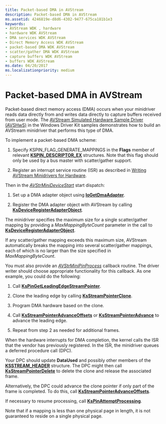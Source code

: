 ```yaml
---
title: Packet-based DMA in AVStream
description: Packet-based DMA in AVStream
ms.assetid: 4246819e-d8d6-4302-9477-675ca181b1e3
keywords:
- AVStream WDK , hardware
- hardware WDK AVStream
- DMA services WDK AVStream
- Direct Memory Access WDK AVStream
- packet-based DMA WDK AVStream
- scatter/gather DMA WDK AVStream
- capture buffers WDK AVStream
- buffers WDK AVStream
ms.date: 04/20/2017
ms.localizationpriority: medium
---
```


# Packet-based DMA in AVStream





Packet-based direct memory access (DMA) occurs when your minidriver reads data directly from and writes data directly to capture buffers received from user mode. The [AVStream Simulated Hardware Sample Driver (AVSHwS)](https://go.microsoft.com/fwlink/p/?linkid=256083) in the Windows Driver Kit samples demonstrates how to build an AVStream minidriver that performs this type of DMA.

To implement a packet-based DMA scheme:

1.  Specify KSPIN\_FLAG\_GENERATE\_MAPPINGS in the **Flags** member of relevant [**KSPIN\_DESCRIPTOR\_EX**](https://docs.microsoft.com/windows-hardware/drivers/ddi/ks/ns-ks-_kspin_descriptor_ex) structures. Note that this flag should only be used by a bus master with scatter/gather support.

2.  Register an interrupt service routine (ISR) as described in [Writing AVStream Minidrivers for Hardware](writing-avstream-minidrivers-for-hardware.md).

Then in the [*AVStrMiniDeviceStart*](https://docs.microsoft.com/windows-hardware/drivers/ddi/ks/nc-ks-pfnksdevicepnpstart) start dispatch:

1.  Set up a DMA adapter object using [**IoGetDmaAdapter**](https://docs.microsoft.com/windows-hardware/drivers/ddi/wdm/nf-wdm-iogetdmaadapter).

2.  Register the DMA adapter object with AVStream by calling [**KsDeviceRegisterAdapterObject**](https://docs.microsoft.com/windows-hardware/drivers/ddi/ks/nf-ks-ksdeviceregisteradapterobject).

The minidriver specifies the maximum size for a single scatter/gather mapping by providing a *MaxMappingByteCount* parameter in the call to [**KsDeviceRegisterAdapterObject**](https://docs.microsoft.com/windows-hardware/drivers/ddi/ks/nf-ks-ksdeviceregisteradapterobject).

If any scatter/gather mapping exceeds this maximum size, AVStream automatically breaks the mapping into several scatter/gather mappings, each of which is no larger than the size specified in *MaxMappingByteCount*.

You must also provide an [*AVStrMiniPinProcess*](https://docs.microsoft.com/windows-hardware/drivers/ddi/ks/nc-ks-pfnkspin) callback routine. The driver writer should choose appropriate functionality for this callback. As one example, you could do the following:

1.  Call [**KsPinGetLeadingEdgeStreamPointer**](https://docs.microsoft.com/windows-hardware/drivers/ddi/ks/nf-ks-kspingetleadingedgestreampointer).

2.  Clone the leading edge by calling [**KsStreamPointerClone**](https://docs.microsoft.com/windows-hardware/drivers/ddi/ks/nf-ks-ksstreampointerclone).

3.  Program DMA hardware based on the clone.

4.  Call [**KsStreamPointerAdvanceOffsets**](https://docs.microsoft.com/windows-hardware/drivers/ddi/ks/nf-ks-ksstreampointeradvanceoffsets) or [**KsStreamPointerAdvance**](https://docs.microsoft.com/windows-hardware/drivers/ddi/ks/nf-ks-ksstreampointeradvance) to advance the leading edge.

5.  Repeat from step 2 as needed for additional frames.

When the hardware interrupts for DMA completion, the kernel calls the ISR that the vendor has previously registered. In the ISR, the minidriver queues a deferred procedure call (DPC).

Your DPC should update **DataUsed** and possibly other members of the [**KSSTREAM\_HEADER**](https://docs.microsoft.com/windows-hardware/drivers/ddi/ks/ns-ks-ksstream_header) structure. The DPC might then call [**KsStreamPointerDelete**](https://docs.microsoft.com/windows-hardware/drivers/ddi/ks/nf-ks-ksstreampointerdelete) to delete the clone and release the associated frame.

Alternatively, the DPC could advance the clone pointer if only part of the frame is completed. To do this, call [**KsStreamPointerAdvanceOffsets**](https://docs.microsoft.com/windows-hardware/drivers/ddi/ks/nf-ks-ksstreampointeradvanceoffsets).

If necessary to resume processing, call [**KsPinAttemptProcessing**](https://docs.microsoft.com/windows-hardware/drivers/ddi/ks/nf-ks-kspinattemptprocessing).

Note that if a mapping is less than one physical page in length, it is not guaranteed to reside on a single physical page.

 

 




